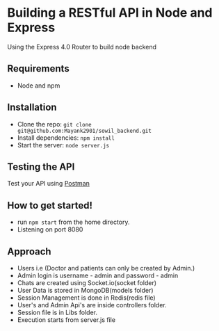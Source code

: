 # Building a RESTful API in Node and Express

Using the Express 4.0 Router to build node backend

## Requirements

- Node and npm

## Installation

- Clone the repo: `git clone git@github.com:Mayank2901/sowil_backend.git`
- Install dependencies: `npm install`
- Start the server: `node server.js`

## Testing the API
Test your API using [Postman](https://chrome.google.com/webstore/detail/postman-rest-client-packa/fhbjgbiflinjbdggehcddcbncdddomop)


##  How to get started!

 - run `npm start` from the home directory.
 - Listening on port 8080

 ## Approach

 - Users i.e (Doctor and patients can only be created by Admin.)
 - Admin login is username - admin and password - admin
 - Chats are created using Socket.io(socket folder)
 - User Data is stored in MongoDB(models folder)
 - Session Management is done in Redis(redis file)
 - User's and Admin Api's are inside controllers folder.
 - Session file is in Libs folder.
 - Execution starts from server.js file